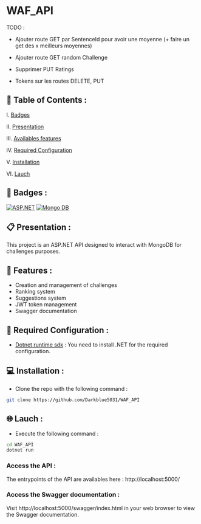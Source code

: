 # WAF_API

TODO :

- Ajouter route GET par SentenceId pour avoir une moyenne (+ faire un get des x meilleurs moyennes)

- Ajouter route GET random Challenge

- Supprimer PUT Ratings

- Tokens sur les routes DELETE, PUT


## 📌 Table of Contents :
   
I. [Badges](#🎯-badges)

II. [Presentation](#📋-presentation)

III. [Availables features](#🌟-features)

IV. [Required Configuration](#🔧-required-configuration) 

V. [Installation](#💻-installation) 

VI. [Lauch](#🌐-lauch)


## 🎯 Badges :

[![ASP.NET](https://img.shields.io/badge/Language-ASP.NET-blue)](https://dotnet.microsoft.com/fr-fr/apps/aspnet)
[![Mongo DB](https://img.shields.io/badge/Database-MongoDB-green)](https://www.mongodb.com/fr-fr)


## 📋 Presentation :

This project is an ASP.NET API designed to interact with MongoDB for challenges purposes.

## 🌟 Features :

- Creation and management of challenges
- Ranking system  
- Suggestions system 
- JWT token management  
- Swagger documentation 

## 🔧 Required Configuration :

- [Dotnet runtime sdk](https://dotnet.microsoft.com/fr-fr/download/dotnet/8.0) : You need to install .NET for the required configuration.


## 💻 Installation :

- Clone the repo with the following command :
```bash
git clone https://github.com/Darkblue5031/WAF_API
```

## 🌐 Lauch :

- Execute the following command :
```bash
cd WAF_API
dotnet run
```

### Access the API :

The entrypoints of the API are availables here : http://localhost:5000/

### Access the Swagger documentation :

Visit http://localhost:5000/swagger/index.html in your web browser to view the Swagger documentation.
